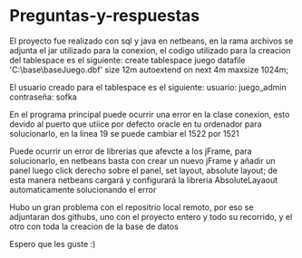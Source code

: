 # Preguntas-y-respuestas
El proyecto fue realizado con sql y java en netbeans,
en la rama archivos se adjunta el jar utilizado para la conexion,
el codigo utilizado para la creacion del tablespace es el siguiente:
create tablespace juego
datafile 'C:\base\baseJuego.dbf'
size 12m
autoextend on next 4m
maxsize 1024m;

El usuario creado para el tablespace es el siguiente:
usuario: juego_admin
contraseña: sofka

En el programa principal puede ocurrir una error en la clase conexion, esto devido al puerto que utiice por defecto oracle en tu ordenador
para solucionarlo, en la linea 19 se puede cambiar el 1522 por 1521

Puede ocurrir un error de librerias que afevcte a los jFrame, para solucionarlo, en netbeans basta con crear un nuevo jFrame y añadir un panel
luego click derecho sobre el panel, set layout, absolute layout; de esta manera netbeans cargará y configurará la libreria AbsoluteLayaout automaticamente
solucionando el error

Hubo un gran problema con el repositrio local remoto, por eso se adjuntaran dos githubs, uno con el proyecto entero y todo su recorrido,
y el otro con toda la creacion de la base de datos

Espero que les guste :)
